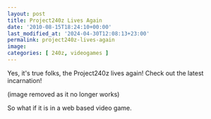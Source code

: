 ```yaml
---
layout: post
title: Project240z Lives Again
date: '2010-08-15T18:24:10+00:00'
last_modified_at: '2024-04-30T12:08:13+23:00'
permalink: project240z-lives-again
image: 
categories: [ 240z, videogames ]
---
```

Yes, it's true folks, the Project240z lives again! Check out the latest incarnation!

(image removed as it no longer works)

So what if it is in a web based video game.

